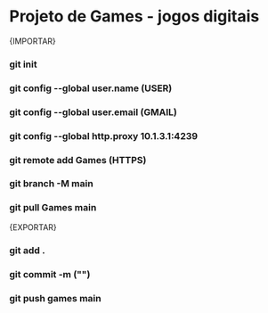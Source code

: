 ﻿# Projeto de Games - jogos digitais
{IMPORTAR}

### git init
### git config --global user.name (USER) 
### git config --global user.email (GMAIL)
### git config --global http.proxy 10.1.3.1:4239
### git remote add Games (HTTPS)
### git branch -M main
### git pull Games main
{EXPORTAR}

### git add .
### git commit -m ("")
### git push games main
